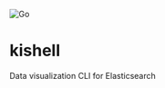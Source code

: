 ![Go](https://github.com/sidilabs/kishell/workflows/Go/badge.svg?branch=main)
# kishell
Data visualization CLI for Elasticsearch
